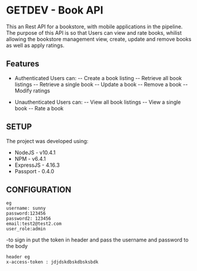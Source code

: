 # GETDEV - Book API

This an Rest API for a bookstore, with mobile applications in the pipeline. The purpose of this API is so that Users can view and rate books, whilist allowing the bookstore management view, create, update and remove books as well as apply ratings.

## Features

- Authenticated Users can:
  -- Create a book listing
  -- Retrieve all book listings
  -- Retrieve a single book
  -- Update a book
  -- Remove a book
  -- Modify ratings

- Unauthenticated Users can:
  -- View all book listings
  -- View a single book
  -- Rate a book

## SETUP

The project was developed using:

- NodeJS - v10.4.1
- NPM - v6.4.1
- ExpressJS - 4.16.3
- Passport - 0.4.0

## CONFIGURATION

```
eg
username: sunny
password:123456
password2: 123456
email:test2@test2.com
user_role:admin
```

-to sign in put the token in header and pass the username and password to the body

```
header eg
x-access-token : jdjdskdbskdbsksbdk
```
